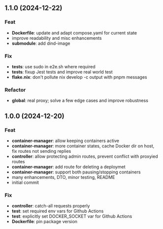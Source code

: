 ## 1.1.0 (2024-12-22)

### Feat

- **Dockerfile**: update and adapt compose.yaml for current state
- improve readability and misc enhancements
- **submodule**: add dind-image

### Fix

- **tests**: use sudo in e2e.sh where required
- **tests**: fixup Jest tests and improve real world test
- **flake.nix**: don't pollute nix develop -c output with pnpm messages

### Refactor

- **global**: real proxy; solve a few edge cases and improve robustness

## 1.0.0 (2024-12-20)

### Feat

- **container-manager**: allow keeping containers active
- **container-manager**: more container states, cache Docker dir on host, fix routes not sending replies
- **controller**: allow protecting admin routes, prevent conflict with proxyied routes
- **container-manager**: add route for deleting a deploymet
- **container-manager**: support both pausing/stopping containers
- many enhancements, DTO, minor testing, README
- initial commit

### Fix

- **controller**: catch-all requests properly
- **test**: set required env vars for Github Actions
- **test**: explicitly set DOCKER_SOCKET var for Github Actions
- **Dockerfile**: pin package version
